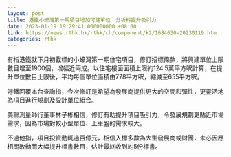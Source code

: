 ```yaml
---
layout: post
title: 港鐵小蠔灣第一期項目增加可建單位　分析料提升吸引力
date: 2023-01-19 19:29:41.000000000 +08:00
link: https://news.rthk.hk/rthk/ch/component/k2/1684630-20230119.htm
categories: rthk
---
```


有指港鐵就下月初截標的小蠔灣第一期住宅項目，修訂招標條款，將興建單位上限數目增至1900個，增幅近兩成。以住宅樓面面積上限約124.5萬平方呎計算，在提升單位數目上限後，平均每個單位面積由778平方呎，縮減至655平方呎。

港鐵回覆本台查詢指，今次修訂是希望為發展商提供更大的空間和彈性，更靈活地為項目進行規劃及設計單位組合。

美聯測量師行董事林子彬相信，修訂有助提升項目吸引力，令發展規劃更貼近市場需求，因為市場對較小型單位、上車盤的需求較大。

不過他指，項目投資動輒過百億元，相信入標多數為大型發展商或財團，未必因應相關改動而大幅提升標書數目，估計最終收到約5份標書。

